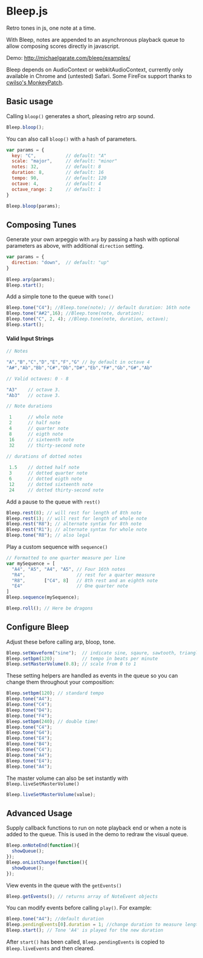 Bleep.js
========

Retro tones in js, one note at a time. 

With Bleep, notes are appended to an asynchronous playback queue to allow composing scores directly in javascript. 

Demo: http://michaelgarate.com/bleep/examples/

Bleep depends on AudioContext or webkitAudioContext, currently only available in Chrome and (untested) Safari. Some FireFox support thanks to [cwilso's MonkeyPatch](https://github.com/cwilso/AudioContext-MonkeyPatch). 


Basic usage
-----------


Calling `bloop()` generates a short, pleasing retro arp sound.
~~~ js
Bleep.bloop();
~~~
You can also call `bloop()` with a hash of parameters.
~~~ js
var params = {
  key: "C",           // default: "A"
  scale: "major",     // default: "minor"
  notes: 32,          // default: 8
  duration: 8,        // default: 16
  tempo: 90,          // default: 120
  octave: 4,          // default: 4
  octave_range: 2     // default: 1
}

Bleep.bloop(params);
~~~

Composing Tunes
-----------

Generate your own arpeggio with `arp` by passing a hash with optional parameters as above, with additional `direction` setting.
~~~ js
var params = {
  direction: "down",  // default: "up"
}
              
Bleep.arp(params); 
Bleep.start();
~~~


Add a simple tone to the queue with `tone()`
~~~ js
Bleep.tone("C4"); //Bleep.tone(note); // default duration: 16th note
Bleep.tone("A#2",16); //Bleep.tone(note, duration);
Bleep.tone("C", 2, 4); //Bleep.tone(note, duration, octave);
Bleep.start();
~~~


#### Valid Input Strings
~~~ js
// Notes

"A","B","C","D","E","F","G" // by default in octave 4
"A#","Ab","Bb","C#","Db","D#","Eb","F#","Gb","G#","Ab"

// Valid octaves: 0 - 8

"A3"    // octave 3. 
"Ab3"   // octave 3.

// Note durations

 1      // whole note
 2      // half note
 4      // quarter note
 8      // eigth note
 16     // sixteenth note
 32     // thirty-second note
 
// durations of dotted notes

 1.5    // dotted half note
 3      // dotted quarter note
 6      // dotted eigth note
 12     // dotted sixteenth note
 24     // dotted thirty-second note

~~~


Add a pause to the queue with `rest()`
~~~ js
Bleep.rest(8); // will rest for length of 8th note
Bleep.rest(1); // will rest for length of whole note
Bleep.rest("R8"); // alternate syntax for 8th note
Bleep.rest("R1"); // alternate syntax for whole note
Bleep.tone("R8"); // also legal
~~~


Play a custom sequence with `sequence()`
~~~ js
// Formatted to one quarter measure per line
var mySequence = [
  "A4", "A5", "A4", "A5", // Four 16th notes
  "R4",                   // rest for a quarter measure
  "R8",       ["C4", 8]   // 8th rest and an eighth note
  "E4"                    // One quarter note
]
Bleep.sequence(mySequence);
~~~

~~~ js
Bleep.roll(); // Here be dragons
~~~

Configure Bleep
--------
Adjust these before calling arp, bloop, tone. 
~~~ js
Bleep.setWaveform("sine");  // indicate sine, sqaure, sawtooth, triangle
Bleep.setbpm(120);          // tempo in beats per minute
Bleep.setMasterVolume(0.8); // scale from 0 to 1
~~~

These setting helpers are handled as events in the queue so you can change them throughout your composition:
~~~ js
Bleep.setbpm(120); // standard tempo
Bleep.tone("A4");
Bleep.tone("C4");
Bleep.tone("D4");
Bleep.tone("F4");
Bleep.setbpm(240); // double time!
Bleep.tone("C4");
Bleep.tone("G4");
Bleep.tone("E4");
Bleep.tone("B4");
Bleep.tone("C4");
Bleep.tone("A4");
Bleep.tone("E4");
Bleep.tone("A4");
~~~

The master volume can also be set instantly with `Bleep.liveSetMasterVolume()`
~~~ js
Bleep.liveSetMasterVolume(value);
~~~

Advanced Usage
--------
Supply callback functions to run on note playback end or when a note is added to the queue. This is used in the demo to redraw the visual queue.

~~~ js
Bleep.onNoteEnd(function(){
  showQueue();
});
Bleep.onListChange(function(){
  showQueue();
});
~~~

View events in the queue with the `getEvents()`
~~~ js
Bleep.getEvents(); // returns array of NoteEvent objects
~~~

You can modify events before calling `play()`. For example:
~~~ js
Bleep.tone("A4"); //default duration
Bleep.pendingEvents[0].duration = 1; //change duration to measure length
Bleep.start(); // Tone 'A4' is played for the new duration
~~~

After `start()` has been called, `Bleep.pendingEvents` is copied to `Bleep.liveEvents` and then cleared. 

